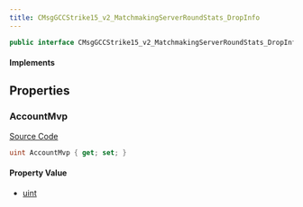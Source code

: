 ```yaml
---
title: CMsgGCCStrike15_v2_MatchmakingServerRoundStats_DropInfo
---
```


```csharp
public interface CMsgGCCStrike15_v2_MatchmakingServerRoundStats_DropInfo : ITypedProtobuf<CMsgGCCStrike15_v2_MatchmakingServerRoundStats_DropInfo>, INativeHandle
```

#### Implements

## Properties

### AccountMvp

[Source Code](https://github.com/swiftly-solution/swiftlys2/blob/main/managed/src/SwiftlyS2.Generated/Protobufs/Interfaces/CMsgGCCStrike15_v2_MatchmakingServerRoundStats_DropInfo.cs#L13)

```csharp
uint AccountMvp { get; set; }
```

#### Property Value

- [uint](https://learn.microsoft.com/dotnet/api/system.uint32)

